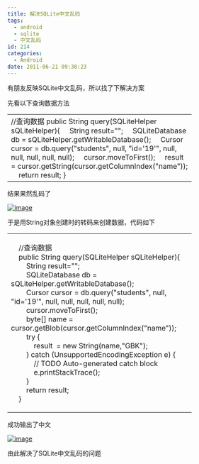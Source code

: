 ```yaml
---
title: 解决SQLite中文乱码
tags:
  - android
  - sqlite
  - 中文乱码
id: 214
categories:
  - Android
date: 2011-06-21 09:38:23
---
```


有朋友反映SQLite中文乱码，所以找了下解决方案

先看以下查询数据方法
  <table cellspacing="0" cellpadding="2" width="400" border="0"><tbody>     <tr>       <td valign="top" width="400">//查询数据          
public String query(SQLiteHelper sQLiteHelper){           
&#160;&#160;&#160; String result=&quot;&quot;;           
&#160;&#160;&#160; SQLiteDatabase db = sQLiteHelper.getWritableDatabase();           
&#160;&#160;&#160; Cursor cursor = db.query(&quot;students&quot;, null, &quot;id='19'&quot;, null, null, null, null, null);           
&#160;&#160;&#160; cursor.moveToFirst();           
&#160;&#160;&#160; result = cursor.getString(cursor.getColumnIndex(&quot;name&quot;));           
&#160;&#160;&#160; return result;           
}</td>     </tr>   </tbody></table>  

结果果然乱码了

[![image](http://tinone.net/wp-content/uploads/2011/06/image_thumb.png "image")](http://tinone.net/wp-content/uploads/2011/06/image.png) 

于是用String对象创建时的转码来创建数据，代码如下
  <table cellspacing="0" cellpadding="2" width="400" border="0"><tbody>     <tr>       <td valign="top" width="400">         

&#160;&#160;&#160; //查询数据            
&#160;&#160;&#160; public String query(SQLiteHelper sQLiteHelper){             
&#160;&#160;&#160;&#160;&#160;&#160;&#160; String result=&quot;&quot;;             
&#160;&#160;&#160;&#160;&#160;&#160;&#160; SQLiteDatabase db = sQLiteHelper.getWritableDatabase();             
&#160;&#160;&#160;&#160;&#160;&#160;&#160; Cursor cursor = db.query(&quot;students&quot;, null, &quot;id='19'&quot;, null, null, null, null, null);             
&#160;&#160;&#160;&#160;&#160;&#160;&#160; cursor.moveToFirst();             
&#160;&#160;&#160;&#160;&#160;&#160;&#160; byte[] name = cursor.getBlob(cursor.getColumnIndex(&quot;name&quot;));             
&#160;&#160;&#160;&#160;&#160;&#160;&#160; try {             
&#160;&#160;&#160;&#160;&#160;&#160;&#160;&#160;&#160;&#160;&#160; result&#160; = new String(name,&quot;GBK&quot;);             
&#160;&#160;&#160;&#160;&#160;&#160;&#160; } catch (UnsupportedEncodingException e) {             
&#160;&#160;&#160;&#160;&#160;&#160;&#160;&#160;&#160;&#160;&#160; // TODO Auto-generated catch block             
&#160;&#160;&#160;&#160;&#160;&#160;&#160;&#160;&#160;&#160;&#160; e.printStackTrace();             
&#160;&#160;&#160;&#160;&#160;&#160;&#160; }             
&#160;&#160;&#160;&#160;&#160;&#160;&#160; return result;             
&#160;&#160;&#160; }
       </td>     </tr>   </tbody></table>  

成功输出了中文

[![image](http://tinone.net/wp-content/uploads/2011/06/image_thumb1.png "image")](http://tinone.net/wp-content/uploads/2011/06/image1.png)

由此解决了SQLite中文乱码的问题
